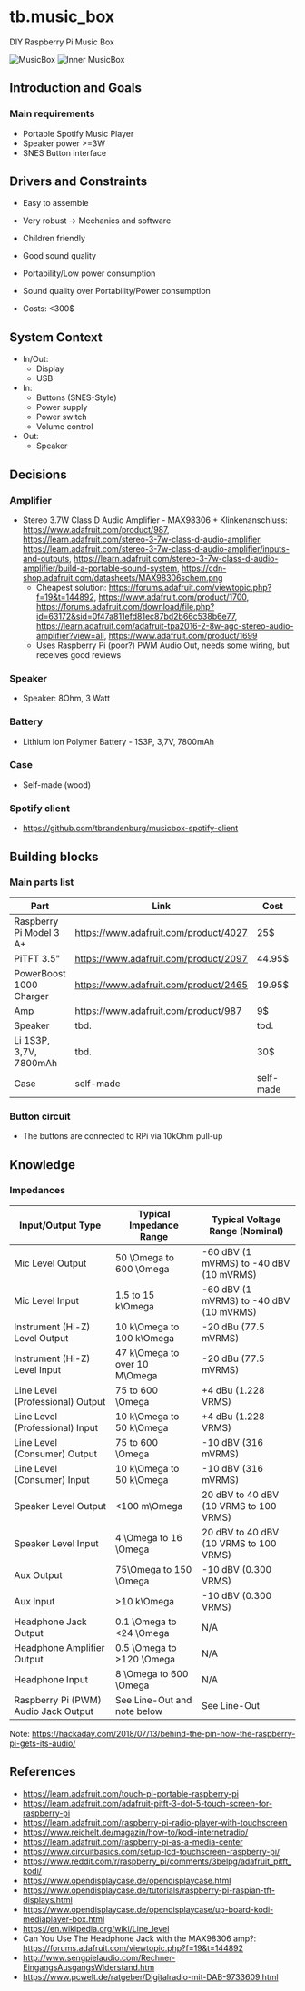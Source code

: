 # tb.music_box
DIY Raspberry Pi Music Box

![MusicBox](musicbox.jpg)
![Inner MusicBox](musicbox_inner.jpg)

## Introduction and Goals

### Main requirements

* Portable Spotify Music Player
* Speaker power >=3W
* SNES Button interface

## Drivers and Constraints

* Easy to assemble
* Very robust -> Mechanics and software
* Children friendly
* Good sound quality
* Portability/Low power consumption

* Sound quality over Portability/Power consumption
* Costs: <300$

## System Context

* In/Out:
  * Display
  * USB
* In:
  * Buttons (SNES-Style)
  * Power supply
  * Power switch
  * Volume control
* Out:
  * Speaker

## Decisions

### Amplifier

* Stereo 3.7W Class D Audio Amplifier - MAX98306 + Klinkenanschluss: https://www.adafruit.com/product/987, https://learn.adafruit.com/stereo-3-7w-class-d-audio-amplifier, https://learn.adafruit.com/stereo-3-7w-class-d-audio-amplifier/inputs-and-outputs, https://learn.adafruit.com/stereo-3-7w-class-d-audio-amplifier/build-a-portable-sound-system, https://cdn-shop.adafruit.com/datasheets/MAX98306schem.png
  * Cheapest solution: https://forums.adafruit.com/viewtopic.php?f=19&t=144892, https://www.adafruit.com/product/1700, https://forums.adafruit.com/download/file.php?id=63172&sid=0f47a811efd81ec87bd2b66c538b6e77, https://learn.adafruit.com/adafruit-tpa2016-2-8w-agc-stereo-audio-amplifier?view=all, https://www.adafruit.com/product/1699
  * Uses Raspberry Pi (poor?) PWM Audio Out, needs some wiring, but receives good reviews

### Speaker

* Speaker: 8Ohm, 3 Watt

### Battery

* Lithium Ion Polymer Battery - 1S3P, 3,7V, 7800mAh

### Case

* Self-made (wood)

### Spotify client

* https://github.com/tbrandenburg/musicbox-spotify-client

## Building blocks

### Main parts list

|Part|Link|Cost|Amount|
|---|---|---|---|
|Raspberry Pi Model 3 A+|https://www.adafruit.com/product/4027|25$|1|
|PiTFT 3.5"|https://www.adafruit.com/product/2097|44.95$|1|
|PowerBoost 1000 Charger|https://www.adafruit.com/product/2465|19.95$|1|
|Amp|https://www.adafruit.com/product/987|9$|1|
|Speaker|tbd.|tbd.|2|
|Li 1S3P, 3,7V, 7800mAh|tbd.|30$|1|
|Case|self-made|self-made|1|

### Button circuit

* The buttons are connected to RPi via 10kOhm pull-up

## Knowledge

### Impedances

|Input/Output Type|Typical Impedance Range|Typical Voltage Range (Nominal)|
|---|---|---|
|Mic Level Output|50 \Omega to 600 \Omega|-60 dBV (1 mVRMS) to -40 dBV (10 mVRMS)|
|Mic Level Input|1.5 to 15 k\Omega|-60 dBV (1 mVRMS) to -40 dBV (10 mVRMS)|
|Instrument (Hi-Z) Level Output|10 k\Omega to 100 k\Omega|-20 dBu (77.5 mVRMS)|
|Instrument (Hi-Z) Level Input|47 k\Omega to over 10 M\Omega|-20 dBu (77.5 mVRMS)|
|Line Level (Professional) Output|75 to 600 \Omega|+4 dBu (1.228 VRMS)|
|Line Level (Professional) Input|10 k\Omega to 50 k\Omega|+4 dBu (1.228 VRMS)|
|Line Level (Consumer) Output|75 to 600 \Omega|-10 dBV (316 mVRMS)|
|Line Level (Consumer) Input|10 k\Omega to 50 k\Omega|-10 dBV (316 mVRMS)|
|Speaker Level Output|<100 m\Omega|20 dBV to 40 dBV (10 VRMS to 100 VRMS)|
|Speaker Level Input|4 \Omega to 16 \Omega|20 dBV to 40 dBV (10 VRMS to 100 VRMS)|
|Aux Output|75\Omega to 150 \Omega|-10 dBV (0.300 VRMS)|
|Aux Input|>10 k\Omega|-10 dBV (0.300 VRMS)|
|Headphone Jack Output|0.1 \Omega to <24 \Omega|N/A|
|Headphone Amplifier Output|0.5 \Omega to >120 \Omega|N/A|
|Headphone Input|8 \Omega to 600 \Omega|N/A|
|Raspberry Pi (PWM) Audio Jack Output|See Line-Out and note below|See Line-Out|

Note: https://hackaday.com/2018/07/13/behind-the-pin-how-the-raspberry-pi-gets-its-audio/

## References

* https://learn.adafruit.com/touch-pi-portable-raspberry-pi
* https://learn.adafruit.com/adafruit-pitft-3-dot-5-touch-screen-for-raspberry-pi
* https://learn.adafruit.com/raspberry-pi-radio-player-with-touchscreen
* https://www.reichelt.de/magazin/how-to/kodi-internetradio/
* https://learn.adafruit.com/raspberry-pi-as-a-media-center
* https://www.circuitbasics.com/setup-lcd-touchscreen-raspberry-pi/
* https://www.reddit.com/r/raspberry_pi/comments/3belpg/adafruit_pitft_kodi/
* https://www.opendisplaycase.de/opendisplaycase.html
* https://www.opendisplaycase.de/tutorials/raspberry-pi-raspian-tft-displays.html
* https://www.opendisplaycase.de/opendisplaycase/up-board-kodi-mediaplayer-box.html
* https://en.wikipedia.org/wiki/Line_level
* Can You Use The Headphone Jack with the MAX98306 amp?: https://forums.adafruit.com/viewtopic.php?f=19&t=144892
* http://www.sengpielaudio.com/Rechner-EingangsAusgangsWiderstand.htm
* https://www.pcwelt.de/ratgeber/Digitalradio-mit-DAB-9733609.html